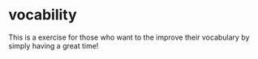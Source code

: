 # vocability
This is a exercise for those who want to the improve their vocabulary by simply having a great time!
